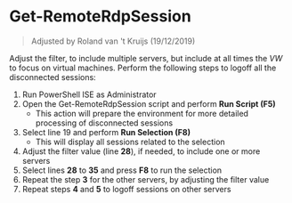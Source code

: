 # Get-RemoteRdpSession

> Adjusted by Roland van 't Kruijs (19/12/2019)

Adjust the filter, to include multiple servers, but include at all times the *VW* to focus on virtual machines. Perform the following steps to logoff all the disconnected sessions:

1. Run PowerShell ISE as Administrator
2. Open the Get-RemoteRdpSession script and perform **Run Script (F5)**
   - This action will prepare the environment for more detailed processing of disconnected sessions
3. Select line 19 and perform **Run Selection (F8)**
   - This will display all sessions related to the selection
4. Adjust the filter value (line **28**), if needed, to include one or more servers
5. Select lines **28** to **35** and press **F8** to run the selection
6. Repeat the step **3** for the other servers, by adjusting the filter value
7. Repeat steps **4** and **5** to logoff sessions on other servers
